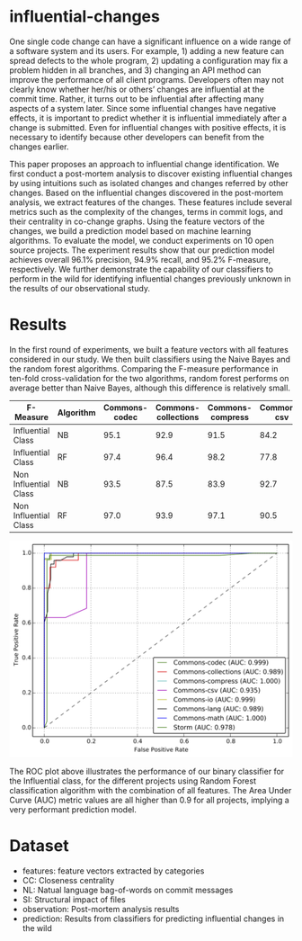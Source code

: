 # influential-changes

One single code change can have a significant influence on a wide range of a software system and its users. For example, 1) adding a new feature can spread defects to the whole program, 2) updating a configuration may fix a problem hidden in all branches, and 3) changing an API method can improve the performance of all client programs. Developers often may not clearly know whether her/his or others’ changes are influential at the commit time. Rather, it turns out to be influential after affecting many aspects of a system later. Since some influential changes have negative effects, it is important to predict whether it is influential immediately after a change is submitted. Even for influential changes with positive effects, it is necessary to identify because other developers can benefit from the changes earlier.

This paper proposes an approach to influential change identification. We first conduct a post-mortem analysis to discover existing influential changes by using intuitions such as isolated changes and changes referred by other changes. Based on the influential changes discovered in the post-mortem analysis, we extract features of the changes. These features include several metrics such as the complexity of the changes, terms in commit logs, and their centrality in co-change graphs. Using the feature vectors of the changes, we build a prediction model based on machine learning algorithms. To evaluate the model, we conduct experiments on 10 open source projects. The experiment results show that our prediction model achieves overall 96.1% precision, 94.9% recall, and 95.2% F-measure, respectively. We further demonstrate the capability of our classifiers to perform in the wild for identifying influential changes previously unknown in the results of our observational study.

# Results

In the first round of experiments, we built a feature vectors with all features considered in our study. We then built classifiers using the Naive Bayes and the random forest algorithms. Comparing the F-measure performance in ten-fold cross-validation for the two algorithms, random forest performs on average better than Naive Bayes, although this difference is relatively small.


F-Measure | Algorithm | Commons-codec | Commons-collections | Commons-compress | Commons-csv | Commons-io | Commons-lang | Commons-math | Storm | Average
------------------------- | --------- | ------------- | ------------------- | ---------------- | ----------- | ---------- | ------------ |  ----------- | ----- | -------
Influential Class | NB | 95.1 | 92.9 | 91.5 | 84.2 | 98.5 | 89.2 | 94.3 | 86.1 | 91.5
Influential Class | RF | 97.4 | 96.4 | 98.2 | 77.8 | 97.0 | 95.0 | 99.1 | 97.8 | 94.8
Non Influential Class | NB | 93.5 | 87.5 | 83.9 | 92.7 | 98.1 | 79.5 | 92.6 | 86.5 | 89.3
Non Influential Class | RF | 97.0 | 93.9 | 97.1 | 90.5 | 96.3 | 92.9 | 98.9 | 97.5 | 95.5

![ROC](roc.png)

The ROC plot above illustrates the performance of our binary classifier for the Influential class, for the different projects using Random Forest classification algorithm with the combination of all features. The Area Under Curve (AUC) metric values are all higher than 0.9 for all projects, implying a very performant prediction model.


# Dataset

* features: feature vectors extracted by categories
 * CC: Closeness centrality
 * NL: Natual language bag-of-words on commit messages
 * SI: Structural impact of files
* observation: Post-mortem analysis results
* prediction: Results from classifiers for predicting influential changes in the wild
